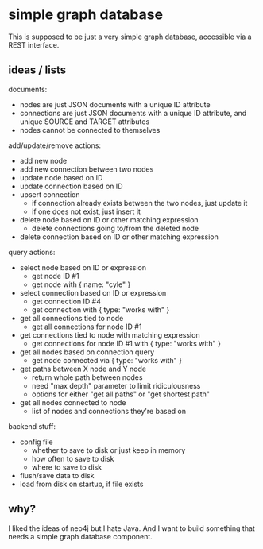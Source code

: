 # simple graph database

This is supposed to be just a very simple graph database, accessible via a REST interface.

## ideas / lists

documents:

- nodes are just JSON documents with a unique ID attribute
- connections are just JSON documents with a unique ID attribute, and unique SOURCE and TARGET attributes
- nodes cannot be connected to themselves

add/update/remove actions:

- add new node
- add new connection between two nodes
- update node based on ID
- update connection based on ID
- upsert connection
	- if connection already exists between the two nodes, just update it
	- if one does not exist, just insert it
- delete node based on ID or other matching expression
	- delete connections going to/from the deleted node
- delete connection based on ID or other matching expression

query actions:

- select node based on ID or expression
	- get node ID #1
	- get node with { name: "cyle" }
- select connection based on ID or expression
	- get connection ID #4
	- get connection with { type: "works with" }
- get all connections tied to node
	- get all connections for node ID #1
- get connections tied to node with matching expression
	- get connections for node ID #1 with { type: "works with" }
- get all nodes based on connection query
	- get node connected via { type: "works with" }
- get paths between X node and Y node
	- return whole path between nodes
	- need "max depth" parameter to limit ridiculousness
	- options for either "get all paths" or "get shortest path"
- get all nodes connected to node
	- list of nodes and connections they're based on

backend stuff:

- config file
	- whether to save to disk or just keep in memory
	- how often to save to disk
	- where to save to disk
- flush/save data to disk
- load from disk on startup, if file exists

## why?

I liked the ideas of neo4j but I hate Java. And I want to build something that needs a simple graph database component.
